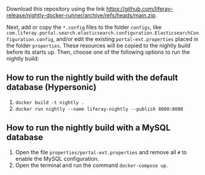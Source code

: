 Download this repository using the link https://github.com/liferay-release/nightly-docker-runner/archive/refs/heads/main.zip.

Next, add or copy the `*.config` files to the folder `configs`, like `com.liferay.portal.search.elasticsearch.configuration.ElasticsearchConfiguration.config`, and/or edit the existing `portal-ext.properties` placed in the folder `properties`. These resources will be copied to the nightly build before its starts up. Then, choose one of the following options to run the nightly build:

## How to run the nightly build with the default database (Hypersonic)

1. `docker build -t nightly .`
2. `docker run nightly --name liferay-nightly --publish 8080:8080`

## How to run the nightly build with a MySQL database
 
1. Open the file `properties/portal-ext.properties` and remove all `#` to enable the MySQL configuration.
2. Open the terminal and run the command `docker-compose up`.